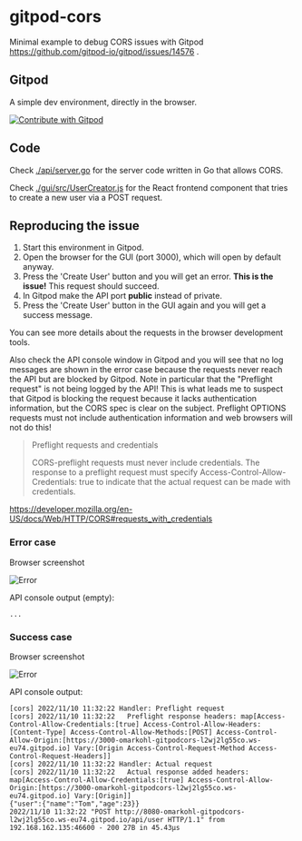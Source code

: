 # gitpod-cors
Minimal example to debug CORS issues with Gitpod
https://github.com/gitpod-io/gitpod/issues/14576 .


## Gitpod

A simple dev environment, directly in the browser.

<a href="https://gitpod.io/#https://github.com/omarkohl/gitpod-cors">
  <img
    src="https://img.shields.io/badge/Contribute%20with-Gitpod-908a85?logo=gitpod"
    alt="Contribute with Gitpod"
  />
</a>


## Code

Check [./api/server.go](./api/server.go) for the server code written in Go that allows CORS.

Check [./gui/src/UserCreator.js](./gui/src/UserCreator.js) for the React frontend component that tries to 
create a new user via a POST request.

## Reproducing the issue

1. Start this environment in Gitpod.
2. Open the browser for the GUI (port 3000), which will open by default anyway.
3. Press the 'Create User' button and you will get an error. **This is the issue!** This request should succeed.
4. In Gitpod make the API port **public** instead of private.
6. Press the 'Create User' button in the GUI again and you will get a success
   message.

You can see more details about the requests in the browser development tools.

Also check the API console window in Gitpod and you will see that no log
messages are shown in the error case because the requests never reach the API
but are blocked by Gitpod. Note in particular that the "Preflight request" 
is not being logged by the API! This is what leads me to suspect that Gitpod 
is blocking the request because it lacks authentication information, but the 
CORS spec is clear on the subject. Preflight OPTIONS requests must not 
include authentication information and web browsers will not do this!

> Preflight requests and credentials
> 
> CORS-preflight requests must never include credentials. The response to a 
> preflight request must specify Access-Control-Allow-Credentials: true to 
> indicate that the actual request can be made with credentials.

https://developer.mozilla.org/en-US/docs/Web/HTTP/CORS#requests_with_credentials


### Error case

Browser screenshot

![Error](./error.png)

API console output (empty):
```
...
```


### Success case

Browser screenshot

![Error](./success.png)

API console output:

```
[cors] 2022/11/10 11:32:22 Handler: Preflight request
[cors] 2022/11/10 11:32:22   Preflight response headers: map[Access-Control-Allow-Credentials:[true] Access-Control-Allow-Headers:[Content-Type] Access-Control-Allow-Methods:[POST] Access-Control-Allow-Origin:[https://3000-omarkohl-gitpodcors-l2wj2lg55co.ws-eu74.gitpod.io] Vary:[Origin Access-Control-Request-Method Access-Control-Request-Headers]]
[cors] 2022/11/10 11:32:22 Handler: Actual request
[cors] 2022/11/10 11:32:22   Actual response added headers: map[Access-Control-Allow-Credentials:[true] Access-Control-Allow-Origin:[https://3000-omarkohl-gitpodcors-l2wj2lg55co.ws-eu74.gitpod.io] Vary:[Origin]]
{"user":{"name":"Tom","age":23}}
2022/11/10 11:32:22 "POST http://8080-omarkohl-gitpodcors-l2wj2lg55co.ws-eu74.gitpod.io/api/user HTTP/1.1" from 192.168.162.135:46600 - 200 27B in 45.43µs
```
